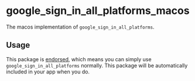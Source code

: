 # google_sign_in_all_platforms_macos

The macos implementation of `google_sign_in_all_platforms`.

## Usage

This package is [endorsed][endorsed_link], which means you can simply
use `google_sign_in_all_platforms`
normally. This package will be automatically included in your app when you do.

[endorsed_link]: https://flutter.dev/docs/development/packages-and-plugins/developing-packages#endorsed-federated-plugin